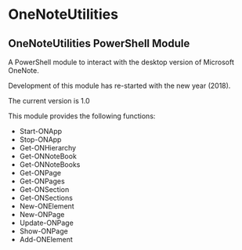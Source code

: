 # OneNoteUtilities
OneNoteUtilities PowerShell Module
----------------------------------

A PowerShell module to interact with the desktop version of Microsoft OneNote.

Development of this module has re-started with the new year (2018).

The current version is 1.0

This module provides the following functions:

*  Start-ONApp
*  Stop-ONApp
*  Get-ONHierarchy
*  Get-ONNoteBook
*  Get-ONNoteBooks
*  Get-ONPage
*  Get-ONPages
*  Get-ONSection
*  Get-ONSections
*  New-ONElement
*  New-ONPage
*  Update-ONPage
*  Show-ONPage
*  Add-ONElement




